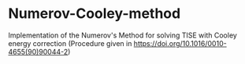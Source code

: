 # Numerov-Cooley-method
Implementation of the Numerov's Method for solving TISE with Cooley energy correction (Procedure given in https://doi.org/10.1016/0010-4655(90)90044-2)
